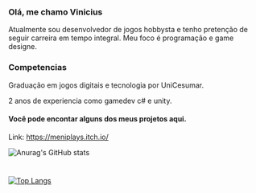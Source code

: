 ### <h3>Olá, me chamo Vinicius </h3>
Atualmente sou desenvolvedor de jogos hobbysta e tenho pretenção de seguir carreira em tempo integral. Meu foco é programação e game designe.

<h3>Competencias</h3>
Graduação em jogos digitais e tecnologia por UniCesumar.

2 anos de experiencia como gamedev c# e unity.  

<h4>Você pode encontar alguns dos meus projetos aqui.</h4>

Link: https://meniplays.itch.io/

![Anurag's GitHub stats](https://github-readme-stats.vercel.app/api?username=ViniciusDePaulaMachado&show_icons=true&theme=default)
#
[![Top Langs](https://github-readme-stats.vercel.app/api/top-langs/?username=ViniciusDePaulaMachado&layout=compact)](https://github.com/anuraghazra/github-readme-stats)



